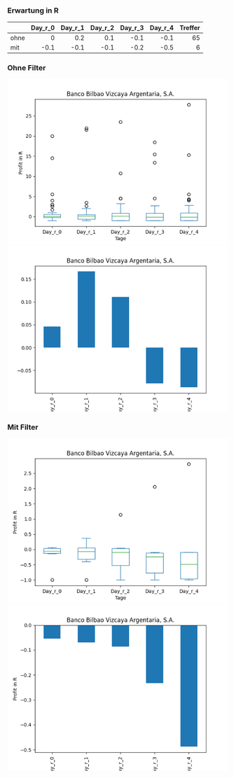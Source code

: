 ### Erwartung in R
|      |   Day_r_0 |   Day_r_1 |   Day_r_2 |   Day_r_3 |   Day_r_4 |   Treffer |
|:-----|----------:|----------:|----------:|----------:|----------:|----------:|
| ohne |       0   |       0.2 |       0.1 |      -0.1 |      -0.1 |        65 |
| mit  |      -0.1 |      -0.1 |      -0.1 |      -0.2 |      -0.5 |         6 |

### Ohne Filter
![image info](./data/BBVA_box_all.png)
![image info](./data/BBVA_median_all.png)

### Mit Filter
![image info](./data/BBVA_box_filtered.png)
![image info](./data/BBVA_median_filtered.png)